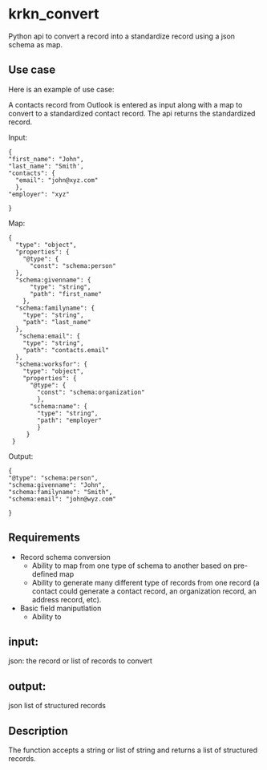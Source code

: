 # krkn_convert

Python api to convert a record into a standardize record using a json schema as map. 

## Use case
Here is an example of use case:

A contacts record from Outlook is entered as input along with a map to convert to a standardized contact record. The api returns the standardized record. 


Input:
```
{
"first_name": "John",
"last_name": "Smith',
"contacts": {
  "email": "john@xyz.com"
  },
"employer": "xyz"
  
}
```

Map:
```
{
  "type": "object", 
  "properties": {
    "@type": {
      "const": "schema:person"
  },
  "schema:givenname": {
      "type": "string",
      "path": "first_name"
    },
  "schema:familyname": {
    "type": "string",
    "path": "last_name"
  },
   "schema:email": {
    "type": "string",
    "path": "contacts.email"
  },
  "schema:worksfor": {
    "type": "object",
    "properties": {
      "@type": {
        "const": "schema:organization"
        },
      "schema:name": {
        "type": "string",
        "path": "employer"
        }
     }
 }
```
  
  

Output:
```
{
"@type": "schema:person",
"schema:givenname": "John",
"schema:familyname": "Smith",
"schema:email": "john@wyz.com"

}
```



## Requirements
- Record schema conversion
  - Ability to map from one type of schema to another based on pre-defined map
  - Ability to generate many different type of records from one record (a contact could generate a contact record, an organization record, an address record, etc). 
- Basic field maniputlation
  - Ability to 



## input:
json: the record or list of records to convert

## output:
json list of structured records

## Description
The function accepts a string or list of string and returns a list of structured records.






